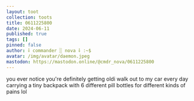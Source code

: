 ```yaml
---
layout: toot
collection: toots
title: 0611225800
date: 2024-06-11
published: true
tags: []
pinned: false
author: ⸸ commander ░ nova ⸸ :~$
avatar: /img/avatar/daemon.jpeg
mastodon: https://mastodon.online/@cmdr_nova/0611225800
---
```


you ever notice you're definitely getting oldi walk out to my car every day carrying a tiny backpack with 6 different pill bottles for different kinds of pains lol
